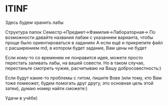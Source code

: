 # ITINF

Здесь будем хранить лабы

Структура папок
Семестр->Предмет->Фамилия->Лабораторная->
По возможности давайте названия лабам с указанием варианта, чтобы проще было ориентироваться в заданиях
А если ещё и прикрепите файл с расширением md, в котором будет задание, Вам цены не будет

Если кому-то со временем не понравится идея, можете просто перестать заливать лабы, на вашей совести. 
Но в таком случае, перестаньте смотреть чужие, расчитываю на Вашу добросовестность:)

Если будут какие-то проблемы с гитом, пишите Вове (или тому, кто Вам тоже помеожет, будем помогать друг другу, это основная цель этой затеи), думаю номер найти сможете:)

Удачи в учёбе)
